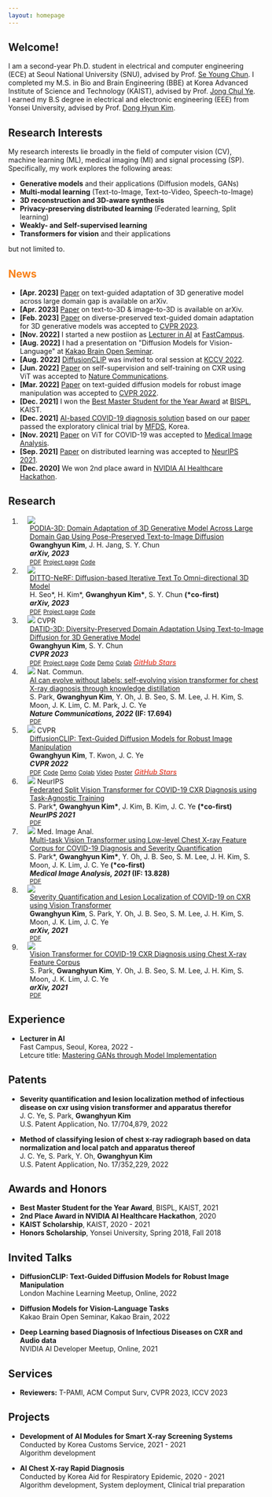 ```yaml
---
layout: homepage
---
```


## Welcome! 

I am a second-year Ph.D. student in electrical and computer engineering (ECE) at Seoul National University (SNU), advised by Prof. [Se Young Chun](https://icl.snu.ac.kr/pi).
  I completed my M.S. in Bio and Brain Engineering (BBE)  at Korea Advanced Institute of Science and Technology (KAIST), advised by Prof. [Jong Chul Ye](https://bispl.weebly.com/professor.html).
I earned my B.S degree in electrical and electronic engineering (EEE) from Yonsei University, advised by Prof. [Dong Hyun Kim](http://kimchi.yonsei.ac.kr/default/01/01.php#s1).


## Research Interests
My research interests lie broadly in the field of computer vision (CV), machine learning (ML), medical imaging (MI) and signal processing (SP). Specifically, my work explores the following areas:
- **Generative models** and their applications (Diffusion models, GANs)
- **Multi-modal learning** (Text-to-Image, Text-to-Video, Speech-to-Image)  
- **3D reconstruction and 3D-aware synthesis** 
- **Privacy-preserving distributed learning** (Federated learning, Split learning)
- **Weakly- and Self-supervised learning**
- **Transformers for vision** and their applications


but not limited to.

## <b style="color:#F88017">News</b>

- **[Apr. 2023]** [Paper](https://arxiv.org/pdf/2304.01900.pdf) on text-guided adaptation of 3D generative model across large domain gap is available on arXiv.
- **[Apr. 2023]** [Paper](https://arxiv.org/pdf/2304.02827.pdf) on text-to-3D & image-to-3D is available on arXiv.
- **[Feb. 2023]** [Paper](https://arxiv.org/pdf/2211.16374.pdf) on diverse-preserved text-guided domain adaptation for 3D generative models was accepted to [CVPR 2023](https://cvpr2023.thecvf.com/).
- **[Nov. 2022]** I started a new postiion as [Lecturer in AI](https://fastcampus.co.kr/data_online_ganmodel) at [FastCampus](https://fastcampus.co.kr/).
- **[Aug. 2022]** I had a presentation on "Diffusion Models for Vision-Language" at [Kakao Brain Open Seminar](https://www.kakaobrain.com/).
- **[Aug. 2022]** [DiffusionCLIP](https://openaccess.thecvf.com/content/CVPR2022/html/Kim_DiffusionCLIP_Text-Guided_Diffusion_Models_for_Robust_Image_Manipulation_CVPR_2022_paper.html) was invited to oral session at [KCCV 2022](http://kccv2022.kcvs.kr/).
- **[Jun. 2022]** [Paper](https://www.nature.com/articles/s41467-022-31514-x) on self-supervision and self-training on CXR using ViT was accepted to [Nature Communications](https://www.nature.com/ncomms/aims?gclid=Cj0KCQjwzLCVBhD3ARIsAPKYTcRgreQTZQgfNQoa9T20b_DFX47TpljFwkD09uQTo00ca6hwEV4eqcEaAh1_EALw_wcB).
- **[Mar. 2022]** [Paper](https://openaccess.thecvf.com/content/CVPR2022/html/Kim_DiffusionCLIP_Text-Guided_Diffusion_Models_for_Robust_Image_Manipulation_CVPR_2022_paper.html) on text-guided diffusion models for robust image manipulation was accepted to [CVPR 2022](https://cvpr2022.thecvf.com/).
- **[Dec. 2021]** I won the [Best Master Student for the Year Award](https://bispl.weebly.com/bispl-hall-of-fame) at [BISPL](https://bispl.weebly.com/), KAIST.
- **[Dec. 2021]** [AI-based COVID-19 diagnosis solution](https://www.promedius.ai/product/1) based on our [paper](https://www.sciencedirect.com/science/article/pii/S1361841521003443) passed the exploratory clinical trial by [MFDS](https://www.mfds.go.kr/eng/index.do), Korea.
- **[Nov. 2021]** [Paper](https://www.sciencedirect.com/science/article/pii/S1361841521003443) on ViT for COVID-19 was accepted to [Medical Image Analysis](https://www.journals.elsevier.com/medical-image-analysis).
- **[Sep. 2021]** [Paper](https://papers.nips.cc/paper/2021/file/ceb0595112db2513b9325a85761b7310-Paper.pdf) on distributed learning was accepted to [NeurIPS 2021](https://neurips.cc/Conferences/2021).
- **[Dec. 2020]** We won 2nd place award in [NVIDIA AI Healthcare Hackathon](https://dreamai.kr/fair_nvidia).

## Research

<div class="publications">
<ol class="bibliography">


<li>
<div class="pub-row">
  <div class="col-sm-3 abbr" style="position: relative;padding-right: 15px;padding-left: 15px;">
    <img src="./assets/research/podia_3d.gif" class="teaser img-fluid z-depth-1">
  </div>
  <div id="podia_3d" class="col-sm-9" style="position: relative;width: 100%;padding-right: 15px;padding-left: 20px;">
      <div class="title"><a href="https://arxiv.org/pdf/2304.01900.pdf">PODIA-3D: Domain Adaptation of 3D Generative Model Across Large Domain Gap Using Pose-Preserved Text-to-Image Diffusion</a></div>
      <div class="author"><strong>Gwanghyun Kim</strong>, J. H. Jang, S. Y. Chun </div>
      <div class="periodical"><em><strong>arXiv, 2023</strong></em>
      </div>
    <div class="links">
      <a href="https://arxiv.org/pdf/2304.01900.pdf" class="btn btn-sm z-depth-0" role="button" target="_blank" style="font-size:12px;">PDF</a>
      <a href="https://gwang-kim.github.io/podia_3d/" class="btn btn-sm z-depth-0" role="button" target="_blank" style="font-size:12px;">Project page</a>
      <a href="https://github.com/gwang-kim/PODIA-3D" class="btn btn-sm z-depth-0" role="button" target="_blank" style="font-size:12px;">Code</a>
      <!-- <a href="https://github.com/janeyeon/ditto-nerf-code" target="_blank" rel="noopener"><strong><i style="color:#e74d3c; font-weight:600" id="githubstars_manets4"></i><i style="color:#e74d3c; font-weight:600"> GitHub Stars</i></strong></a> -->
    <script>
    githubStars("janeyeon/ditto-nerf-code", function(stars) {
    var startext = document.getElementById("githubstars_manets4");
          startext.innerHTML=stars;
    });
    </script>
    </div>
  </div>
</div>
</li>



<li>
<div class="pub-row">
  <div class="col-sm-3 abbr" style="position: relative;padding-right: 15px;padding-left: 15px;">
    <img src="./assets/research/ditto_nerf.gif" class="teaser img-fluid z-depth-1">
  </div>
  <div id="ditto_nerf" class="col-sm-9" style="position: relative;width: 100%;padding-right: 15px;padding-left: 20px;">
      <div class="title"><a href="https://arxiv.org/pdf/2304.02827.pdf">DITTO-NeRF: Diffusion-based Iterative Text To Omni-directional 3D Model </a></div>
      <div class="author">H. Seo*, H. Kim*, <strong>Gwanghyun Kim*</strong>, S. Y. Chun <strong>(*co-first)</strong> </div>
      <div class="periodical"><em><strong>arXiv, 2023</strong></em>
      </div>
    <div class="links">
      <a href="https://arxiv.org/pdf/2304.02827.pdf" class="btn btn-sm z-depth-0" role="button" target="_blank" style="font-size:12px;">PDF</a>
      <a href="https://janeyeon.github.io/ditto-nerf" class="btn btn-sm z-depth-0" role="button" target="_blank" style="font-size:12px;">Project page</a>
      <a href="https://github.com/janeyeon/ditto-nerf-code" class="btn btn-sm z-depth-0" role="button" target="_blank" style="font-size:12px;">Code</a>
      <!-- <a href="https://github.com/janeyeon/ditto-nerf-code" target="_blank" rel="noopener"><strong><i style="color:#e74d3c; font-weight:600" id="githubstars_manets3"></i><i style="color:#e74d3c; font-weight:600"> GitHub Stars</i></strong></a> -->
    <script>
    githubStars("janeyeon/ditto-nerf-code", function(stars) {
    var startext = document.getElementById("githubstars_manets3");
          startext.innerHTML=stars;
    });
    </script>
    </div>
  </div>
</div>
</li>


<li>
<div class="pub-row">
  <div class="col-sm-3 abbr" style="position: relative;padding-right: 15px;padding-left: 15px;">
    <img src="./assets/research/datid_3d.gif" class="teaser img-fluid z-depth-1">
    <abbr class="badge">CVPR</abbr>
  </div>
  <div id="datid_3d" class="col-sm-9" style="position: relative;width: 100%;padding-right: 15px;padding-left: 20px;">
      <div class="title"><a href="https://arxiv.org/pdf/2211.16374.pdf">DATID-3D: Diversity-Preserved Domain Adaptation Using Text-to-Image Diffusion for 3D Generative Model</a></div>
      <div class="author"><strong>Gwanghyun Kim</strong>, S. Y. Chun </div>
      <div class="periodical"><em><strong>CVPR 2023</strong></em>
      </div>
    <div class="links">
      <a href="https://arxiv.org/pdf/2211.16374.pdf" class="btn btn-sm z-depth-0" role="button" target="_blank" style="font-size:12px;">PDF</a>
      <a href="https://gwang-kim.github.io/datid_3d/" class="btn btn-sm z-depth-0" role="button" target="_blank" style="font-size:12px;">Project page</a>
      <a href="https://github.com/gwang-kim/DATID-3D" class="btn btn-sm z-depth-0" role="button" target="_blank" style="font-size:12px;">Code</a>
      <a href="https://huggingface.co/spaces/gwang-kim/DATID-3D" class="btn btn-sm z-depth-0" role="button" target="_blank" style="font-size:12px;">Demo</a>
      <a href="https://colab.research.google.com/drive/1e9NSVB7x_hjz-nr4K0jO4rfTXILnNGtA?usp=sharing" class="btn btn-sm z-depth-0" role="button" target="_blank" style="font-size:12px;">Colab</a>
      <a href="https://github.com/gwang-kim/DATID-3D" target="_blank" rel="noopener"><strong><i style="color:#e74d3c; font-weight:600" id="githubstars_manets2"></i><i style="color:#e74d3c; font-weight:600"> GitHub Stars</i></strong></a>
    <script>
    githubStars("gwang-kim/DATID-3D", function(stars) {
    var startext = document.getElementById("githubstars_manets2");
          startext.innerHTML=stars;
    });
    </script>
    </div>
  </div>
</div>
</li>



<li>
<div class="pub-row">
  <div class="col-sm-3 abbr" style="position: relative;padding-right: 15px;padding-left: 15px;">
    <img src="./assets/research/self_evolving.png" class="teaser img-fluid z-depth-1">
    <abbr class="badge">Nat. Commun.</abbr>
  </div>
  <div id="mt_vit" class="col-sm-9" style="position: relative;width: 100%;padding-right: 15px;padding-left: 20px;">
      <div class="title"><a href="https://www.nature.com/articles/s41467-022-31514-x">AI can evolve without labels: self-evolving vision transformer for chest X-ray diagnosis through knowledge distillation</a></div>
      <div class="author">S. Park, <strong>Gwanghyun Kim</strong>, Y. Oh, J. B. Seo, S. M. Lee, J. H. Kim, S. Moon, J. K. Lim,  C. M. Park, J. C. Ye </div>
      <div class="periodical"><em><strong>Nature Communications, 2022 </strong></em><strong>(IF: 17.694)</strong>
      </div>
    <div class="links">
      <a href="https://www.nature.com/articles/s41467-022-31514-x" class="btn btn-sm z-depth-0" role="button" target="_blank" style="font-size:12px;">PDF</a>
    </div>
  </div>
</div>
</li>


<li>
<div class="pub-row">
  <div class="col-sm-3 abbr" style="position: relative;padding-right: 15px;padding-left: 15px;">
    <img src="./assets/research/diffusionclip.png" class="teaser img-fluid z-depth-1">
            <abbr class="badge">CVPR</abbr>
  </div>
  <div id="diffusionclip" class="col-sm-9" style="position: relative;width: 100%;padding-right: 15px;padding-left: 20px;">
      <div class="title"><a href="https://arxiv.org/pdf/2110.02711.pdf">DiffusionCLIP: Text-Guided Diffusion Models for Robust Image Manipulation</a></div>
      <div class="author"><strong>Gwanghyun Kim</strong>, T. Kwon, J. C. Ye </div>
      <div class="periodical"><em><strong>CVPR 2022</strong></em>
      </div>
    <div class="links">
      <a href="https://arxiv.org/pdf/2110.02711.pdf" class="btn btn-sm z-depth-0" role="button" target="_blank" style="font-size:12px;">PDF</a>
      <a href="https://github.com/gwang-kim/DiffusionCLIP" class="btn btn-sm z-depth-0" role="button" target="_blank" style="font-size:12px;">Code</a>
      <a href="https://replicate.com/gwang-kim/diffusionclip" class="btn btn-sm z-depth-0" role="button" target="_blank" style="font-size:12px;">Demo</a>
      <a href="https://colab.research.google.com/drive/1E8QHZ3BbkF6hzk0rRKzhfkySmYf_BZaE?usp=sharing" class="btn btn-sm z-depth-0" role="button" target="_blank" style="font-size:12px;">Colab</a>
      <a href="https://youtu.be/YVCtaXw6fw8" class="btn btn-sm z-depth-0" role="button" target="_blank" style="font-size:12px;">Video</a>
      <a href="https://drive.google.com/file/d/1QgRFIRba492dCZ6v7BcZB9zqyp91aTjL/view?usp=sharing" class="btn btn-sm z-depth-0" role="button" target="_blank" style="font-size:12px;">Poster</a>
      <a href="https://github.com/gwang-kim/DiffusionCLIP" target="_blank" rel="noopener"><strong><i style="color:#e74d3c; font-weight:600" id="githubstars_manets"></i><i style="color:#e74d3c; font-weight:600"> GitHub Stars</i></strong></a>
  <script>
  githubStars("gwang-kim/DiffusionCLIP", function(stars) {
  var startext = document.getElementById("githubstars_manets");
        startext.innerHTML=stars;
  });
  </script>
    </div>
  </div>
</div>
</li>

<li>
<div class="pub-row">
  <div class="col-sm-3 abbr" style="position: relative;padding-right: 15px;padding-left: 15px;">
    <img src="./assets/research/festa.png" class="teaser img-fluid z-depth-1">
    <abbr class="badge">NeurIPS</abbr>
  </div>
  <div id="festa" class="col-sm-9" style="position: relative;width: 100%;padding-right: 15px;padding-left: 20px;">
      <div class="title"><a href="https://papers.nips.cc/paper/2021/file/ceb0595112db2513b9325a85761b7310-Paper.pdf">Federated Split Vision Transformer for COVID-19 CXR Diagnosis using Task-Agnostic Training</a></div>
      <div class="author">S. Park*, <strong>Gwanghyun Kim*</strong>, J. Kim, B. Kim, J. C. Ye <strong>(*co-first)</strong> </div>
      <div class="periodical"><em><strong>NeurIPS 2021 </strong></em>
      </div>
    <div class="links">
      <a href="https://papers.nips.cc/paper/2021/file/ceb0595112db2513b9325a85761b7310-Paper.pdf" class="btn btn-sm z-depth-0" role="button" target="_blank" style="font-size:12px;">PDF</a>
    </div>
  </div>
</div>
</li>



<li>
<div class="pub-row">
  <div class="col-sm-3 abbr" style="position: relative;padding-right: 15px;padding-left: 15px;">
    <img src="./assets/research/mt_vit.png" class="teaser img-fluid z-depth-1">
    <abbr class="badge">Med. Image Anal.</abbr>
  </div>
  <div id="mt_vit" class="col-sm-9" style="position: relative;width: 100%;padding-right: 15px;padding-left: 20px;">
      <div class="title"><a href="https://www.sciencedirect.com/science/article/pii/S1361841521003443">Multi-task Vision Transformer using Low-level Chest X-ray Feature Corpus for COVID-19 Diagnosis and Severity Quantification</a></div>
      <div class="author">S. Park*, <strong>Gwanghyun Kim*</strong>, Y. Oh, J. B. Seo, S. M. Lee, J. H. Kim, S. Moon, J. K. Lim, J. C. Ye <strong>(*co-first)</strong> </div>
      <div class="periodical"><em><strong>Medical Image Analysis, 2021 </strong></em><strong>(IF: 13.828)</strong>
      </div>
    <div class="links">
      <a href="https://www.sciencedirect.com/science/article/pii/S1361841521003443" class="btn btn-sm z-depth-0" role="button" target="_blank" style="font-size:12px;">PDF</a>
    </div>
  </div>
</div>
</li>


<li>
<div class="pub-row">
  <div class="col-sm-3 abbr" style="position: relative;padding-right: 15px;padding-left: 15px;">
    <img src="./assets/research/vit_sev.png" class="teaser img-fluid z-depth-1">
  </div>
  <div id="vit_sev" class="col-sm-9" style="position: relative;width: 100%;padding-right: 15px;padding-left: 20px;">
      <div class="title"><a href="https://arxiv.org/pdf/2103.07062.pdf">Severity Quantification and Lesion Localization of COVID-19 on CXR using Vision Transformer</a></div>
      <div class="author"><strong>Gwanghyun Kim</strong>, S. Park, Y. Oh, J. B. Seo, S. M. Lee, J. H. Kim, S. Moon, J. K. Lim, J. C. Ye </div>
      <div class="periodical"><em><strong>arXiv, 2021</strong></em>
      </div>
    <div class="links">
      <a href="https://arxiv.org/pdf/2103.07062.pdf" class="btn btn-sm z-depth-0" role="button" target="_blank" style="font-size:12px;">PDF</a>
    </div>
  </div>
</div>
</li>


<li>
<div class="pub-row">
  <div class="col-sm-3 abbr" style="position: relative;padding-right: 15px;padding-left: 15px;">
    <img src="./assets/research/vit_covid.png" class="teaser img-fluid z-depth-1">
  </div>
  <div id="vit_covid" class="col-sm-9" style="position: relative;width: 100%;padding-right: 15px;padding-left: 20px;">
      <div class="title"><a href="https://arxiv.org/pdf/2103.07055.pdf">Vision Transformer for COVID-19 CXR Diagnosis using Chest X-ray Feature Corpus</a></div>
      <div class="author">S. Park, <strong>Gwanghyun Kim</strong>, Y. Oh, J. B. Seo, S. M. Lee, J. H. Kim, S. Moon, J. K. Lim, J. C. Ye </div>
      <div class="periodical"><em><strong>arXiv, 2021</strong></em>
      </div>
    <div class="links">
      <a href="https://arxiv.org/pdf/2103.07055.pdf" class="btn btn-sm z-depth-0" role="button" target="_blank" style="font-size:12px;">PDF</a>
    </div>
  </div>
</div>
</li>


</ol>
</div>

## Experience

- **Lecturer in AI**
  <br>
  Fast Campus, Seoul, Korea, 2022 -
  <br>
  Letcure title: [Mastering GANs through Model Implementation](https://fastcampus.co.kr/data_online_ganmodel)

## Patents

- **Severity quantification and lesion localization method of infectious disease on cxr using vision transformer and apparatus therefor**
  <br>
  J. C. Ye, S. Park, **Gwanghyun Kim**
  <br>
  U.S. Patent Application, No. 17/704,879, 2022

- **Method of classifying lesion of chest x-ray radiograph based on data normalization and local patch and apparatus thereof**
  <br>
  J. C. Ye, S. Park, Y. Oh, **Gwanghyun Kim**
  <br>
  U.S. Patent Application, No. 17/352,229, 2022



## Awards and Honors

[//]: # (- **Brain Korea 21 &#40;BK21&#41; Scholarships**, Korea Research Foundation, 2022 -)
- **Best Master Student for the Year Award**, BISPL, KAIST, 2021
- **2nd Place Award in NVIDIA AI Healthcare Hackathon**, 2020
- **KAIST Scholarship**, KAIST, 2020 - 2021
- **Honors Scholarship**, Yonsei University, Spring 2018, Fall 2018
  
## Invited Talks

- **DiffusionCLIP: Text-Guided Diffusion Models for Robust Image Manipulation**
  <br>
  London Machine Learning Meetup, Online, 2022

- **Diffusion Models for Vision-Language Tasks**
  <br>
  Kakao Brain Open Seminar, Kakao Brain, 2022

- **Deep Learning based Diagnosis of Infectious Diseases on CXR and Audio data**
  <br>
  NVIDIA AI Developer Meetup, Online, 2021

[//]: # (## Teaching)

[//]: # ()
[//]: # (- **Generative Adversarial Networks**)

[//]: # (  <br>)

[//]: # (  Fast Campus, Online, 2022-2023)

[//]: # (## Services)

[//]: # ()
[//]: # (<h4 style="margin:0 10px 0;">Reviewers</h4>)

[//]: # (<ul style="margin:0 0 20px;">)

[//]: # (  <li><a href="https://www.computer.org/csdl/journal/tp"><autocolor>IEEE Transactions on Pattern Analysis and Machine Intelligence &#40;TPAMI&#41;</autocolor></a></li>)

[//]: # (<li><a href="http://cvpr2023.thecvf.com/"><autocolor>IEEE/CVF Conference on Computer Vision and Pattern Recognition &#40;CVPR&#41; 2023</autocolor></a></li>)

[//]: # (</ul>)

## Services
- **Reviewers:** T-PAMI, ACM Comput Surv, CVPR 2023, ICCV 2023


## Projects

- **Development of AI Modules for Smart X-ray Screening Systems**
  <br>
  Conducted by Korea Customs Service, 2021 - 2021
  <br>
  Algorithm development

- **AI Chest X-ray Rapid Diagnosis**
  <br>
  Conducted by Korea Aid for Respiratory Epidemic, 2020 - 2021
  <br>
  Algorithm development, System deployment, Clinical trial preparation


